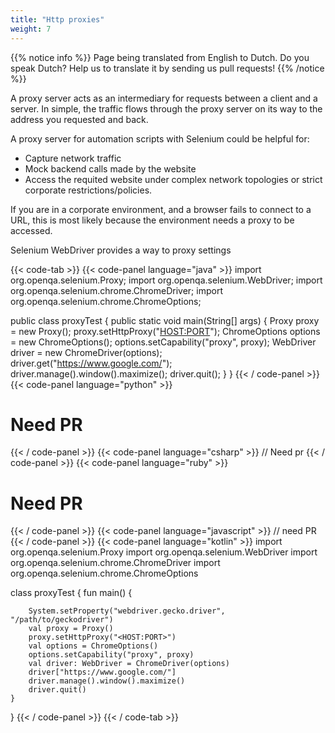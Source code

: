 ```yaml
---
title: "Http proxies"
weight: 7
---
```


{{% notice info %}}
<i class="fas fa-language"></i> Page being translated from 
English to Dutch. Do you speak Dutch? Help us to translate
it by sending us pull requests!
{{% /notice %}}

A proxy server acts as an intermediary for 
requests between a client and a server. In simple, 
the traffic flows through the proxy server 
on its way to the address you requested and back.

A proxy server for automation scripts 
with Selenium could be helpful for:

* Capture network traffic
* Mock backend calls made by the website
* Access the requited website under complex network 
topologies or strict corporate restrictions/policies.

If you are in a corporate environment, and a 
browser fails to connect to a URL, this is most 
likely because the environment needs a proxy to be accessed.

Selenium WebDriver provides a way to proxy settings

{{< code-tab >}}
  {{< code-panel language="java" >}}
import org.openqa.selenium.Proxy;
import org.openqa.selenium.WebDriver;
import org.openqa.selenium.chrome.ChromeDriver;
import org.openqa.selenium.chrome.ChromeOptions;

public class proxyTest {
  public static void main(String[] args) {
    Proxy proxy = new Proxy();
    proxy.setHttpProxy("<HOST:PORT>");
    ChromeOptions options = new ChromeOptions();
    options.setCapability("proxy", proxy);
    WebDriver driver = new ChromeDriver(options);
    driver.get("https://www.google.com/");
    driver.manage().window().maximize();
    driver.quit();
  }
}
  {{< / code-panel >}}
  {{< code-panel language="python" >}}
# Need PR
  {{< / code-panel >}}
  {{< code-panel language="csharp" >}}
// Need pr
  {{< / code-panel >}}
  {{< code-panel language="ruby" >}}
 # Need PR
  {{< / code-panel >}}
  {{< code-panel language="javascript" >}}
// need PR
  {{< / code-panel >}}
  {{< code-panel language="kotlin" >}}
import org.openqa.selenium.Proxy
import org.openqa.selenium.WebDriver
import org.openqa.selenium.chrome.ChromeDriver
import org.openqa.selenium.chrome.ChromeOptions

class proxyTest {
    fun main() {

        System.setProperty("webdriver.gecko.driver", "/path/to/geckodriver")
        val proxy = Proxy()
        proxy.setHttpProxy("<HOST:PORT>")
        val options = ChromeOptions()
        options.setCapability("proxy", proxy)
        val driver: WebDriver = ChromeDriver(options)
        driver["https://www.google.com/"]
        driver.manage().window().maximize()
        driver.quit()
    }
}
  {{< / code-panel >}}
{{< / code-tab >}}
